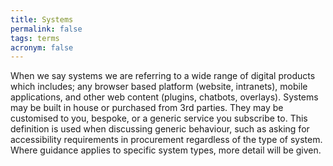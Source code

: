 ```yaml
---
title: Systems
permalink: false
tags: terms
acronym: false
---
```

When we say systems we are referring to a wide range of digital products which includes; any browser based platform (website, intranets), mobile applications, and other web content (plugins, chatbots, overlays). Systems may be built in house or purchased from 3rd parties. They may be customised to you, bespoke, or a generic service you subscribe to. This definition is used when discussing generic behaviour, such as asking for accessibility requirements in procurement regardless of the type of system. Where guidance applies to specific system types, more detail will be given.